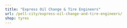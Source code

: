 ```yaml
---
title: "Express Oil Change & Tire Engineers"
url: /pell-city/express-oil-change-and-tire-engineers/
shop: tyres
---
```

